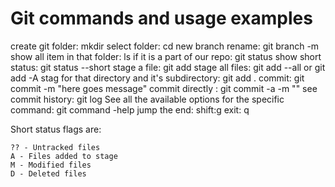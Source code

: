 # Git commands and usage examples

<!-- General Command -->

create git folder: mkdir
select folder: cd
new branch rename: git branch -m <name>
show all item in that folder: ls
if it is a part of our repo: git status
show short status: git status --short
stage a file: git add <filename>
stage all files: git add --all or git add -A
stag for that directory and it's subdirectory: git add .
commit: git commit -m "here goes message"
commit directly : git commit -a -m ""
see commit history: git log
See all the available options for the specific command: git command -help
jump the end: shift:g
exit: q

<!-- Note -->

Short status flags are:

    ?? - Untracked files
    A - Files added to stage
    M - Modified files
    D - Deleted files

<!-- Branch Command -->
